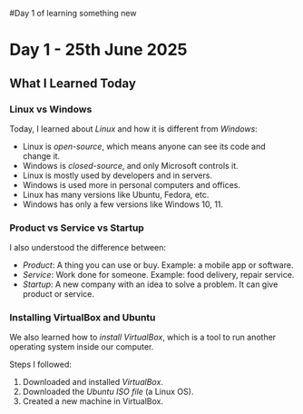 #Day 1 of learning something new 
# Day 1 - 25th June 2025

##  What I Learned Today

###  Linux vs Windows

Today, I learned about *Linux* and how it is different from *Windows*:

- Linux is *open-source*, which means anyone can see its code and change it.
- Windows is *closed-source*, and only Microsoft controls it.
- Linux is mostly used by developers and in servers.
- Windows is used more in personal computers and offices.
- Linux has many versions like Ubuntu, Fedora, etc.
- Windows has only a few versions like Windows 10, 11.

###  Product vs Service vs Startup

I also understood the difference between:

- *Product*: A thing you can use or buy. Example: a mobile app or software.
- *Service*: Work done for someone. Example: food delivery, repair service.
- *Startup*: A new company with an idea to solve a problem. It can give product or service.

###  Installing VirtualBox and Ubuntu

We also learned how to *install VirtualBox*, which is a tool to run another operating system inside our computer.

Steps I followed:

1. Downloaded and installed *VirtualBox*.
2. Downloaded the *Ubuntu ISO file* (a Linux OS).
3. Created a new machine in VirtualBox.
